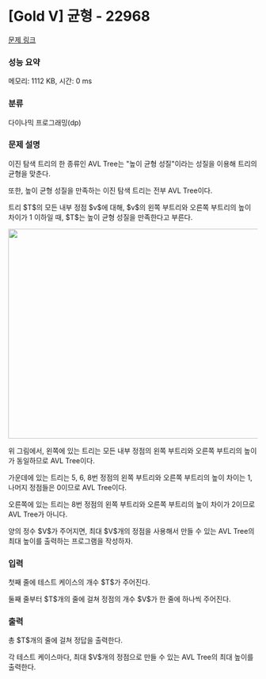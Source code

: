 # [Gold V] 균형 - 22968 

[문제 링크](https://www.acmicpc.net/problem/22968) 

### 성능 요약

메모리: 1112 KB, 시간: 0 ms

### 분류

다이나믹 프로그래밍(dp)

### 문제 설명

<p>이진 탐색 트리의 한 종류인 AVL Tree는 "높이 균형 성질"이라는 성질을 이용해 트리의 균형을 맞춘다.</p>

<p>또한, 높이 균형 성질을 만족하는 이진 탐색 트리는 전부 AVL Tree이다.</p>

<p>트리 $T$의 모든 내부 정점 $v$에 대해, $v$의 왼쪽 부트리와 오른쪽 부트리의 높이 차이가 1 이하일 때, $T$는 높이 균형 성질을 만족한다고 부른다.</p>

<p style="text-align: center;"><img alt="" src="" style="height: 423px; width: 1000px;"></p>

<p>위 그림에서, 왼쪽에 있는 트리는 모든 내부 정점의 왼쪽 부트리와 오른쪽 부트리의 높이가 동일하므로 AVL Tree이다.</p>

<p>가운데에 있는 트리는 5, 6, 8번 정점의 왼쪽 부트리와 오른쪽 부트리의 높이 차이는 1, 나머지 정점들은 0이므로 AVL Tree이다.</p>

<p>오른쪽에 있는 트리는 8번 정점의 왼쪽 부트리와 오른쪽 부트리의 높이 차이가 2이므로 AVL Tree가 아니다.</p>

<p>양의 정수 $V$가 주어지면, 최대 $V$개의 정점을 사용해서 만들 수 있는 AVL Tree의 최대 높이를 출력하는 프로그램을 작성하자.</p>

### 입력 

 <p>첫째 줄에 테스트 케이스의 개수 $T$가 주어진다.</p>

<p>둘째 줄부터 $T$개의 줄에 걸쳐 정점의 개수 $V$가 한 줄에 하나씩 주어진다.</p>

### 출력 

 <p>총 $T$개의 줄에 걸쳐 정답을 출력한다.</p>

<p>각 테스트 케이스마다, 최대 $V$개의 정점으로 만들 수 있는 AVL Tree의 최대 높이를 출력한다.</p>

